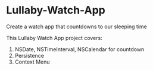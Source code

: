 # Lullaby-Watch-App
Create a watch app that countdowns to our sleeping time <br>

This Lullaby Watch App project covers: <br>
1. NSDate, NSTimeInterval, NSCalendar for countdown <br>
2. Persistence <br>
3. Context Menu <br>
